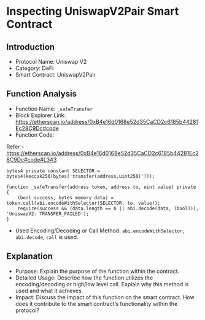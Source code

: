 # Inspecting UniswapV2Pair Smart Contract

## Introduction

- Protocol Name: Uniswap V2
- Category: DeFi
- Smart Contract: UniswapV2Pair

## Function Analysis

- Function Name: `_safeTransfer`
- Block Explorer Link: https://etherscan.io/address/0xB4e16d0168e52d35CaCD2c6185b44281Ec28C9Dc#code
- Function Code:

Refer - https://etherscan.io/address/0xB4e16d0168e52d35CaCD2c6185b44281Ec28C9Dc#code#L343

```solidity
bytes4 private constant SELECTOR = bytes4(keccak256(bytes('transfer(address,uint256)')));

function _safeTransfer(address token, address to, uint value) private {
    (bool success, bytes memory data) = token.call(abi.encodeWithSelector(SELECTOR, to, value));
    require(success && (data.length == 0 || abi.decode(data, (bool))), 'UniswapV2: TRANSFER_FAILED');
}
```

- Used Encoding/Decoding or Call Method: `abi.encodeWithSelector`, `abi.decode`, `call` is used.

## Explanation

- Purpose: Explain the purpose of the function within the contract.
- Detailed Usage: Describe how the function utilizes the encoding/decoding or high/low level call. Explain why this method is used and what it achieves.
- Impact: Discuss the impact of this function on the smart contract. How does it contribute to the smart contract’s functionality within the protocol?
